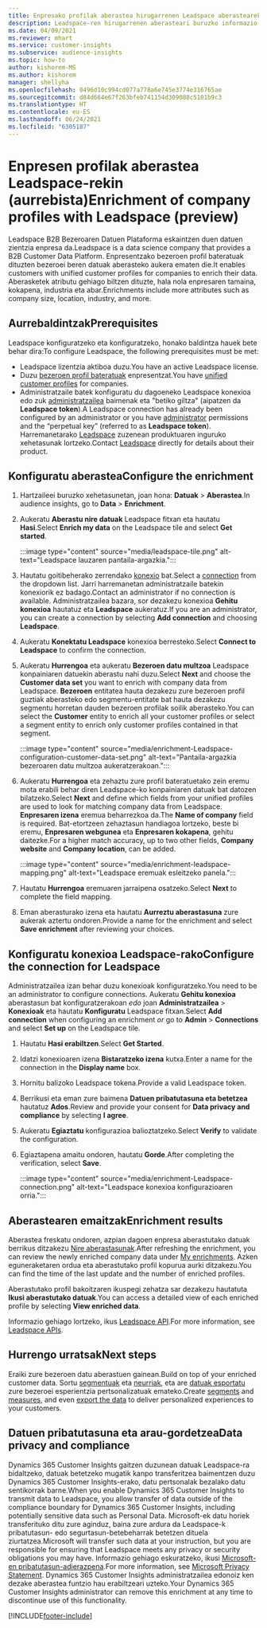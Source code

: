 ```yaml
---
title: Enpresako profilak aberastea hirugarrenen Leadspace aberastearekin
description: Leadspace-ren hirugarrenen aberasteari buruzko informazio orokorra.
ms.date: 04/09/2021
ms.reviewer: mhart
ms.service: customer-insights
ms.subservice: audience-insights
ms.topic: how-to
author: kishorem-MS
ms.author: kishorem
manager: shellyha
ms.openlocfilehash: 0496d10c994cd077a778a6e745e3774e316765ae
ms.sourcegitcommit: d84d664e67f263bfeb741154d309088c5101b9c3
ms.translationtype: HT
ms.contentlocale: eu-ES
ms.lasthandoff: 06/24/2021
ms.locfileid: "6305187"
---
```

# <a name="enrichment-of-company-profiles-with-leadspace-preview"></a><span data-ttu-id="87927-103">Enpresen profilak aberastea Leadspace-rekin (aurrebista)</span><span class="sxs-lookup"><span data-stu-id="87927-103">Enrichment of company profiles with Leadspace (preview)</span></span>

<span data-ttu-id="87927-104">Leadspace B2B Bezeroaren Datuen Plataforma eskaintzen duen datuen zientzia enpresa da.</span><span class="sxs-lookup"><span data-stu-id="87927-104">Leadspace is a data science company that provides a B2B Customer Data Platform.</span></span> <span data-ttu-id="87927-105">Enpresentzako bezeroen profil bateratuak dituzten bezeroei beren datuak aberasteko aukera ematen die.</span><span class="sxs-lookup"><span data-stu-id="87927-105">It enables customers with unified customer profiles for companies to enrich their data.</span></span> <span data-ttu-id="87927-106">Aberasketek atributu gehiago biltzen dituzte, hala nola enpresaren tamaina, kokapena, industria eta abar.</span><span class="sxs-lookup"><span data-stu-id="87927-106">Enrichments include more attributes such as company size, location, industry, and more.</span></span>

## <a name="prerequisites"></a><span data-ttu-id="87927-107">Aurrebaldintzak</span><span class="sxs-lookup"><span data-stu-id="87927-107">Prerequisites</span></span>

<span data-ttu-id="87927-108">Leadspace konfiguratzeko eta konfiguratzeko, honako baldintza hauek bete behar dira:</span><span class="sxs-lookup"><span data-stu-id="87927-108">To configure Leadspace, the following prerequisites must be met:</span></span>

- <span data-ttu-id="87927-109">Leadspace lizentzia aktiboa duzu.</span><span class="sxs-lookup"><span data-stu-id="87927-109">You have an active Leadspace license.</span></span>
- <span data-ttu-id="87927-110">Duzu [bezeroen profil bateratuak](customer-profiles.md) enpresentzat.</span><span class="sxs-lookup"><span data-stu-id="87927-110">You have [unified customer profiles](customer-profiles.md) for companies.</span></span>
- <span data-ttu-id="87927-111">Administratzaile batek konfiguratu du dagoeneko Leadspace konexioa edo zuk [administratzailea](permissions.md#administrator) baimenak eta "betiko giltza" (aipatzen da **Leadspace token**).</span><span class="sxs-lookup"><span data-stu-id="87927-111">A Leadspace connection has already been configured by an administrator or you have [administrator](permissions.md#administrator) permissions and the “perpetual key” (referred to as **Leadspace token**).</span></span> <span data-ttu-id="87927-112">Harremanetarako [Leadspace](https://www.leadspace.com/products/leadspace-on-demand/) zuzenean produktuaren inguruko xehetasunak lortzeko.</span><span class="sxs-lookup"><span data-stu-id="87927-112">Contact [Leadspace](https://www.leadspace.com/products/leadspace-on-demand/) directly for details about their product.</span></span>

## <a name="configure-the-enrichment"></a><span data-ttu-id="87927-113">Konfiguratu aberastea</span><span class="sxs-lookup"><span data-stu-id="87927-113">Configure the enrichment</span></span>

1. <span data-ttu-id="87927-114">Hartzaileei buruzko xehetasunetan, joan hona: **Datuak** > **Aberastea**.</span><span class="sxs-lookup"><span data-stu-id="87927-114">In audience insights, go to **Data** > **Enrichment**.</span></span>

1. <span data-ttu-id="87927-115">Aukeratu **Aberastu nire datuak** Leadspace fitxan eta hautatu **Hasi**.</span><span class="sxs-lookup"><span data-stu-id="87927-115">Select **Enrich my data** on the Leadspace tile and select **Get started**.</span></span>

   :::image type="content" source="media/leadspace-tile.png" alt-text="Leadspace lauzaren pantaila-argazkia.":::

1. <span data-ttu-id="87927-117">Hautatu goitibeherako zerrendako [konexio](connections.md) bat.</span><span class="sxs-lookup"><span data-stu-id="87927-117">Select a [connection](connections.md) from the dropdown list.</span></span> <span data-ttu-id="87927-118">Jarri harremanetan administratzaile batekin konexiorik ez badago.</span><span class="sxs-lookup"><span data-stu-id="87927-118">Contact an administrator if no connection is available.</span></span> <span data-ttu-id="87927-119">Administratzailea bazara, sor dezakezu konexioa **Gehitu konexioa** hautatuz eta **Leadspace** aukeratuz.</span><span class="sxs-lookup"><span data-stu-id="87927-119">If you are an administrator, you can create a connection by selecting **Add connection** and choosing **Leadspace**.</span></span> 

1. <span data-ttu-id="87927-120">Aukeratu **Konektatu Leadspace** konexioa berresteko.</span><span class="sxs-lookup"><span data-stu-id="87927-120">Select **Connect to Leadspace** to confirm the connection.</span></span>

1. <span data-ttu-id="87927-121">Aukeratu **Hurrengoa** eta aukeratu **Bezeroen datu multzoa** Leadspace konpainiaren datuekin aberastu nahi duzu.</span><span class="sxs-lookup"><span data-stu-id="87927-121">Select **Next** and choose the **Customer data set** you want to enrich with company data from Leadspace.</span></span> <span data-ttu-id="87927-122">**Bezeroen** entitatea hauta dezakezu zure bezeroen profil guztiak aberasteko edo segmentu-entitate bat hauta dezakezu segmentu horretan dauden bezeroen profilak soilik aberasteko.</span><span class="sxs-lookup"><span data-stu-id="87927-122">You can select the **Customer** entity to enrich all your customer profiles or select a segment entity to enrich only customer profiles contained in that segment.</span></span>

    :::image type="content" source="media/enrichment-Leadspace-configuration-customer-data-set.png" alt-text="Pantaila-argazkia bezeroaren datu multzoa aukeratzerakoan.":::

1. <span data-ttu-id="87927-124">Aukeratu **Hurrengoa** eta zehaztu zure profil bateratuetako zein eremu mota erabili behar diren Leadspace-ko konpainiaren datuak bat datozen bilatzeko.</span><span class="sxs-lookup"><span data-stu-id="87927-124">Select **Next** and define which fields from your unified profiles are used to look for matching company data from Leadspace.</span></span> <span data-ttu-id="87927-125">**Enpresaren izena** eremua beharrezkoa da.</span><span class="sxs-lookup"><span data-stu-id="87927-125">The **Name of company** field is required.</span></span> <span data-ttu-id="87927-126">Bat-etortzeen zehaztasun handiagoa lortzeko, beste bi eremu, **Enpresaren webgunea** eta **Enpresaren kokapena**, gehitu daitezke.</span><span class="sxs-lookup"><span data-stu-id="87927-126">For a higher match accuracy, up to two other fields, **Company website** and **Company location**, can be added.</span></span>

   :::image type="content" source="media/enrichment-leadspace-mapping.png" alt-text="Leadspace eremuak esleitzeko panela.":::

1. <span data-ttu-id="87927-128">Hautatu **Hurrengoa** eremuaren jarraipena osatzeko.</span><span class="sxs-lookup"><span data-stu-id="87927-128">Select **Next** to complete the field mapping.</span></span>

1. <span data-ttu-id="87927-129">Eman aberasturako izena eta hautatu **Aurreztu aberastasuna** zure aukerak aztertu ondoren.</span><span class="sxs-lookup"><span data-stu-id="87927-129">Provide a name for the enrichment and select **Save enrichment** after reviewing your choices.</span></span>


## <a name="configure-the-connection-for-leadspace"></a><span data-ttu-id="87927-130">Konfiguratu konexioa Leadspace-rako</span><span class="sxs-lookup"><span data-stu-id="87927-130">Configure the connection for Leadspace</span></span> 

<span data-ttu-id="87927-131">Administratzailea izan behar duzu konexioak konfiguratzeko.</span><span class="sxs-lookup"><span data-stu-id="87927-131">You need to be an administrator to configure connections.</span></span> <span data-ttu-id="87927-132">Aukeratu **Gehitu konexioa** aberastasun bat konfiguratzerakoan *edo* joan **Administratzailea** > **Konexioak** eta hautatu **Konfiguratu** Leadspace fitxan.</span><span class="sxs-lookup"><span data-stu-id="87927-132">Select **Add connection** when configuring an enrichment *or* go to **Admin** > **Connections** and select **Set up** on the Leadspace tile.</span></span>

1. <span data-ttu-id="87927-133">Hautatu **Hasi erabiltzen**.</span><span class="sxs-lookup"><span data-stu-id="87927-133">Select **Get Started**.</span></span> 

1. <span data-ttu-id="87927-134">Idatzi konexioaren izena **Bistaratzeko izena** kutxa.</span><span class="sxs-lookup"><span data-stu-id="87927-134">Enter a name for the connection in the **Display name** box.</span></span>

1. <span data-ttu-id="87927-135">Hornitu balizoko Leadspace tokena.</span><span class="sxs-lookup"><span data-stu-id="87927-135">Provide a valid Leadspace token.</span></span>

1. <span data-ttu-id="87927-136">Berrikusi eta eman zure baimena **Datuen pribatutasuna eta betetzea** hautatuz **Ados**.</span><span class="sxs-lookup"><span data-stu-id="87927-136">Review and provide your consent for **Data privacy and compliance** by selecting **I agree**.</span></span>

1. <span data-ttu-id="87927-137">Aukeratu **Egiaztatu** konfigurazioa balioztatzeko.</span><span class="sxs-lookup"><span data-stu-id="87927-137">Select **Verify** to validate the configuration.</span></span>

1. <span data-ttu-id="87927-138">Egiaztapena amaitu ondoren, hautatu **Gorde**.</span><span class="sxs-lookup"><span data-stu-id="87927-138">After completing the verification, select **Save**.</span></span>
   
   :::image type="content" source="media/enrichment-Leadspace-connection.png" alt-text="Leadspace konexioa konfigurazioaren orria.":::

## <a name="enrichment-results"></a><span data-ttu-id="87927-140">Aberastearen emaitzak</span><span class="sxs-lookup"><span data-stu-id="87927-140">Enrichment results</span></span>

<span data-ttu-id="87927-141">Aberastea freskatu ondoren, azpian dagoen enpresa aberastutako datuak berrikus ditzakezu [Nire aberastasunak](enrichment-hub.md).</span><span class="sxs-lookup"><span data-stu-id="87927-141">After refreshing the enrichment, you can review the newly enriched company data under [My enrichments](enrichment-hub.md).</span></span> <span data-ttu-id="87927-142">Azken eguneraketaren ordua eta aberastutako profil kopurua aurki ditzakezu.</span><span class="sxs-lookup"><span data-stu-id="87927-142">You can find the time of the last update and the number of enriched profiles.</span></span>

<span data-ttu-id="87927-143">Aberastutako profil bakoitzaren ikuspegi zehatza sar dezakezu hautatuta **Ikusi aberastutako datuak**.</span><span class="sxs-lookup"><span data-stu-id="87927-143">You can access a detailed view of each enriched profile by selecting **View enriched data**.</span></span>

<span data-ttu-id="87927-144">Informazio gehiago lortzeko, ikus [Leadspace API](https://support.leadspace.com/hc/en-us/sections/201997649-API).</span><span class="sxs-lookup"><span data-stu-id="87927-144">For more information, see [Leadspace APIs](https://support.leadspace.com/hc/en-us/sections/201997649-API).</span></span>

## <a name="next-steps"></a><span data-ttu-id="87927-145">Hurrengo urratsak</span><span class="sxs-lookup"><span data-stu-id="87927-145">Next steps</span></span>

<span data-ttu-id="87927-146">Eraiki zure bezeroen datu aberastuen gainean.</span><span class="sxs-lookup"><span data-stu-id="87927-146">Build on top of your enriched customer data.</span></span> <span data-ttu-id="87927-147">Sortu [segmentuak](segments.md) eta [neurriak](measures.md), eta are [datuak esportatu](export-destinations.md) zure bezeroei esperientzia pertsonalizatuak emateko.</span><span class="sxs-lookup"><span data-stu-id="87927-147">Create [segments](segments.md) and [measures](measures.md), and even [export the data](export-destinations.md) to deliver personalized experiences to your customers.</span></span>

## <a name="data-privacy-and-compliance"></a><span data-ttu-id="87927-148">Datuen pribatutasuna eta arau-gordetzea</span><span class="sxs-lookup"><span data-stu-id="87927-148">Data privacy and compliance</span></span>

<span data-ttu-id="87927-149">Dynamics 365 Customer Insights gaitzen duzunean datuak Leadspace-ra bidaltzeko, datuak betetzeko mugatik kanpo transferitzea baimentzen duzu Dynamics 365 Customer Insights-erako, datu pertsonalak bezalako datu sentikorrak barne.</span><span class="sxs-lookup"><span data-stu-id="87927-149">When you enable Dynamics 365 Customer Insights to transmit data to Leadspace, you allow transfer of data outside of the compliance boundary for Dynamics 365 Customer Insights, including potentially sensitive data such as Personal Data.</span></span> <span data-ttu-id="87927-150">Microsoft-ek datu horiek transferituko ditu zure aginduz, baina zure ardura da Leadspace-k pribatutasun- edo segurtasun-betebeharrak betetzen dituela ziurtatzea.</span><span class="sxs-lookup"><span data-stu-id="87927-150">Microsoft will transfer such data at your instruction, but you are responsible for ensuring that Leadspace meets any privacy or security obligations you may have.</span></span> <span data-ttu-id="87927-151">Informazio gehiago eskuratzeko, ikusi [Microsoft-en pribatutasun-adierazpena](https://go.microsoft.com/fwlink/?linkid=396732).</span><span class="sxs-lookup"><span data-stu-id="87927-151">For more information, see [Microsoft Privacy Statement](https://go.microsoft.com/fwlink/?linkid=396732).</span></span>
<span data-ttu-id="87927-152">Dynamics 365 Customer Insights administratzailea edonoiz ken dezake aberastea funtzio hau erabiltzeari uzteko.</span><span class="sxs-lookup"><span data-stu-id="87927-152">Your Dynamics 365 Customer Insights administrator can remove this enrichment at any time to discontinue use of this functionality.</span></span>


[!INCLUDE[footer-include](../includes/footer-banner.md)]
